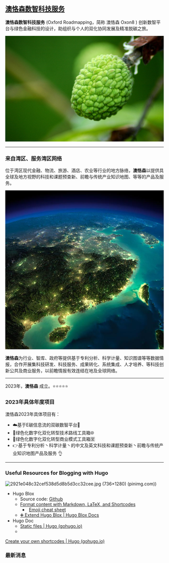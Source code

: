 ## [澳恪森数智科技服务](https://oxon8.com)

**澳恪森数智科技服务** (Oxford Roadmapping，简称 澳恪森 Oxon8  ) 创新数智平台与绿色金融科技的设计，助组织与个人的双化协同发展及精准脱碳之旅。


![Green Lychee](./1024px-Unripe_lychee.jpg)


-----

### 来自湾区、服务湾区网络

位于湾区现代金融、物流、旅游、酒店、农业等行业的地方脉络，**澳恪森**以提供具全球及地方视野的科技和课题预查新、前瞻与传统产业知识地图、等等的产品及服务。


![湾区](./earth-from-space-photos.jpg)


**澳恪森**为行业、智库、政府等提供基于专利分析、科学计量、知识图谱等等数据情报，合作开展集科技研发、科技服务、成果转化、系统集成、人才培养、等科技创新公共及商业服务，以前瞻情报有效连结在地及全球网络。

-----

2023年，**澳恪森** 成立。⭐⭐⭐⭐⭐

<!--湾区设计协同研究院  ️**Trusted by 250,000+ researchers, educators, and students.** Highly customizable via the integrated **no-code, widget-based Wowchemy page builder**, making every site truly personalized    -->

### 2023年具体年度项目

澳恪森2023年具体项目有：
* ☁️基于E碳信息流的双碳数智平台🚀
* 🌱绿色化数字化双化转型技术路线工具箱🌐
* 🎁绿色化数字化双化转型商业模式工具箱🈺
* 👉基于专利分析丶科学计量丶的中文及英文科技和课题预查新丶前瞻与传统产业知识地图产品及服务 👌


-----
### Useful Resources for Blogging with Hugo

![2921e048c32cef538d5d8b5d3cc32cee.jpg (736×1280) (pinimg.com)](https://i.pinimg.com/736x/29/21/e0/2921e048c32cef538d5d8b5d3cc32cee.jpg))

* Hugo Blox
	* Source code: [Github](https://github.com/HugoBlox/hugo-blox-builder/blob/main)
	* [Format content with Markdown, LaTeX, and Shortcodes](https://docs.hugoblox.com/reference/markdown/)
		*  [Emoji cheat sheet](http://www.webpagefx.com/tools/emoji-cheat-sheet/)
	* [➕ Extend Hugo Blox | Hugo Blox Docs](https://docs.hugoblox.com/reference/extend/#override-a-component)
* Hugo Doc
	* [Static files | Hugo (gohugo.io)](https://gohugo.io/content-management/static-files/)
	* 

[Create your own shortcodes | Hugo (gohugo.io)](https://gohugo.io/templates/shortcode-templates/)
### 最新消息
